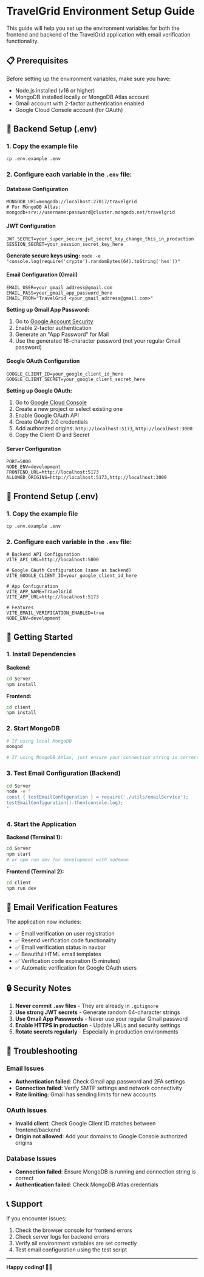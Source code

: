 # TravelGrid Environment Setup Guide

This guide will help you set up the environment variables for both the frontend and backend of the TravelGrid application with email verification functionality.

## 📋 Prerequisites

Before setting up the environment variables, make sure you have:

- Node.js installed (v16 or higher)
- MongoDB installed locally or MongoDB Atlas account
- Gmail account with 2-factor authentication enabled
- Google Cloud Console account (for OAuth)

## 🔧 Backend Setup (.env)

### 1. Copy the example file
```bash
cp .env.example .env
```

### 2. Configure each variable in the `.env` file:

#### Database Configuration
```env
MONGODB_URI=mongodb://localhost:27017/travelgrid
# For MongoDB Atlas: mongodb+srv://username:password@cluster.mongodb.net/travelgrid
```

#### JWT Configuration
```env
JWT_SECRET=your_super_secure_jwt_secret_key_change_this_in_production
SESSION_SECRET=your_session_secret_key_here
```
**Generate secure keys using:** `node -e "console.log(require('crypto').randomBytes(64).toString('hex'))"`

#### Email Configuration (Gmail)
```env
EMAIL_USER=your_gmail_address@gmail.com
EMAIL_PASS=your_gmail_app_password_here
EMAIL_FROM="TravelGrid <your_gmail_address@gmail.com>"
```

**Setting up Gmail App Password:**
1. Go to [Google Account Security](https://myaccount.google.com/security)
2. Enable 2-factor authentication
3. Generate an "App Password" for Mail
4. Use the generated 16-character password (not your regular Gmail password)

#### Google OAuth Configuration
```env
GOOGLE_CLIENT_ID=your_google_client_id_here
GOOGLE_CLIENT_SECRET=your_google_client_secret_here
```

**Setting up Google OAuth:**
1. Go to [Google Cloud Console](https://console.cloud.google.com)
2. Create a new project or select existing one
3. Enable Google OAuth API
4. Create OAuth 2.0 credentials
5. Add authorized origins: `http://localhost:5173`, `http://localhost:3000`
6. Copy the Client ID and Secret

#### Server Configuration
```env
PORT=5000
NODE_ENV=development
FRONTEND_URL=http://localhost:5173
ALLOWED_ORIGINS=http://localhost:5173,http://localhost:3000
```

## 🎨 Frontend Setup (.env)

### 1. Copy the example file
```bash
cp .env.example .env
```

### 2. Configure each variable in the `.env` file:

```env
# Backend API Configuration
VITE_API_URL=http://localhost:5000

# Google OAuth Configuration (same as backend)
VITE_GOOGLE_CLIENT_ID=your_google_client_id_here

# App Configuration
VITE_APP_NAME=TravelGrid
VITE_APP_URL=http://localhost:5173

# Features
VITE_EMAIL_VERIFICATION_ENABLED=true
NODE_ENV=development
```

## 🚀 Getting Started

### 1. Install Dependencies

**Backend:**
```bash
cd Server
npm install
```

**Frontend:**
```bash
cd client
npm install
```

### 2. Start MongoDB
```bash
# If using local MongoDB
mongod

# If using MongoDB Atlas, just ensure your connection string is correct
```

### 3. Test Email Configuration (Backend)
```bash
cd Server
node -e "
const { testEmailConfiguration } = require('./utils/emailService');
testEmailConfiguration().then(console.log);
"
```

### 4. Start the Application

**Backend (Terminal 1):**
```bash
cd Server
npm start
# or npm run dev for development with nodemon
```

**Frontend (Terminal 2):**
```bash
cd client
npm run dev
```

## 📧 Email Verification Features

The application now includes:
- ✅ Email verification on user registration
- ✅ Resend verification code functionality
- ✅ Email verification status in navbar
- ✅ Beautiful HTML email templates
- ✅ Verification code expiration (5 minutes)
- ✅ Automatic verification for Google OAuth users

## 🔒 Security Notes

1. **Never commit `.env` files** - They are already in `.gitignore`
2. **Use strong JWT secrets** - Generate random 64-character strings
3. **Use Gmail App Passwords** - Never use your regular Gmail password
4. **Enable HTTPS in production** - Update URLs and security settings
5. **Rotate secrets regularly** - Especially in production environments

## 🐛 Troubleshooting

### Email Issues
- **Authentication failed**: Check Gmail app password and 2FA settings
- **Connection failed**: Verify SMTP settings and network connectivity
- **Rate limiting**: Gmail has sending limits for new accounts

### OAuth Issues
- **Invalid client**: Check Google Client ID matches between frontend/backend
- **Origin not allowed**: Add your domains to Google Console authorized origins

### Database Issues
- **Connection failed**: Ensure MongoDB is running and connection string is correct
- **Authentication failed**: Check MongoDB Atlas credentials

## 📞 Support

If you encounter issues:
1. Check the browser console for frontend errors
2. Check server logs for backend errors
3. Verify all environment variables are set correctly
4. Test email configuration using the test script

---

**Happy coding! 🚀✨**
